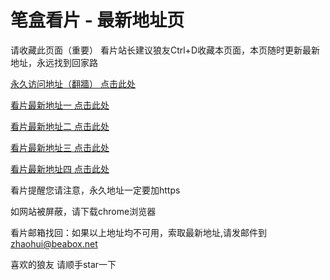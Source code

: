 # 笔盒看片 - 最新地址页

请收藏此页面（重要）
看片站长建议狼友Ctrl+D收藏本页面，本页随时更新最新地址，永远找到回家路

[永久访问地址（翻牆） 点击此处](https://beabox.net/)

[看片最新地址一 点击此处](https://bhk4k5f8s7f6.shop)

[看片最新地址二 点击此处](https://bhf2q1k4w5m4.shop)

[看片最新地址三 点击此处](https://bhi1i7y9k3.shop)

[看片最新地址四 点击此处](https://bhd0q3g0j7.shop)

看片提醒您请注意，永久地址一定要加https

如网站被屏蔽，请下载chrome浏览器

看片邮箱找回：如果以上地址均不可用，索取最新地址,请发邮件到 zhaohui@beabox.net

喜欢的狼友 请顺手star一下
